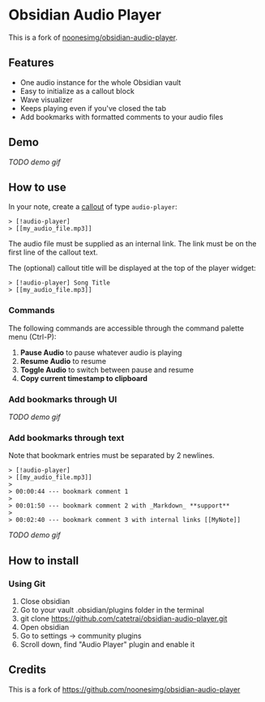 # Obsidian Audio Player

This is a fork of [noonesimg/obsidian-audio-player](https://github.com/noonesimg/obsidian-audio-player).

## Features

- One audio instance for the whole Obsidian vault
- Easy to initialize as a callout block
- Wave visualizer 
- Keeps playing even if you've closed the tab
- Add bookmarks with formatted comments to your audio files

## Demo

_TODO demo gif_

## How to use

In your note, create a [callout](https://help.obsidian.md/Editing+and+formatting/Callouts) of type `audio-player`:

```
> [!audio-player]
> [[my_audio_file.mp3]]
```

The audio file must be supplied as an internal link. The link must be on the first line of the callout text.

The (optional) callout title will be displayed at the top of the player widget:

```
> [!audio-player] Song Title
> [[my_audio_file.mp3]]
```

### Commands

The following commands are accessible through the command palette menu (Ctrl-P):

1. **Pause Audio** to pause whatever audio is playing
2. **Resume Audio** to resume
3. **Toggle Audio** to switch between pause and resume
4. **Copy current timestamp to clipboard**

### Add bookmarks through UI

_TODO demo gif_

### Add bookmarks through text

Note that bookmark entries must be separated by 2 newlines.

```
> [!audio-player]
> [[my_audio_file.mp3]]
>
> 00:00:44 --- bookmark comment 1
>
> 00:01:50 --- bookmark comment 2 with _Markdown_ **support**
>
> 00:02:40 --- bookmark comment 3 with internal links [[MyNote]]
```

_TODO demo gif_

## How to install

### Using Git

1. Close obsidian
2. Go to your vault .obsidian/plugins folder in the terminal
3. git clone https://github.com/catetrai/obsidian-audio-player.git
4. Open obsidian
5. Go to settings -> community plugins
6. Scroll down, find "Audio Player" plugin and enable it


## Credits

This is a fork of https://github.com/noonesimg/obsidian-audio-player